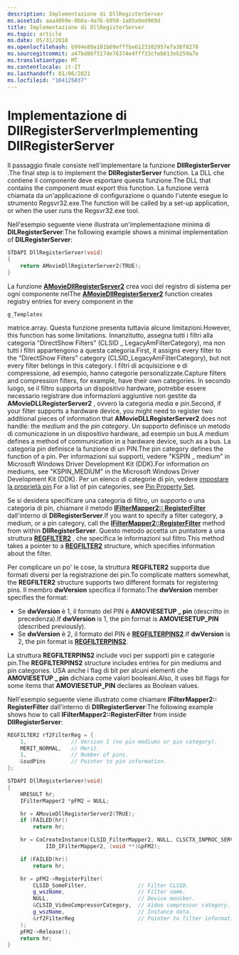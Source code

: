 ```yaml
---
description: Implementazione di DllRegisterServer
ms.assetid: aaa4069e-0b6a-4a76-b950-1a85a9ed969d
title: Implementazione di DllRegisterServer
ms.topic: article
ms.date: 05/31/2018
ms.openlocfilehash: b994e80a181b69efffbe6123382957e7a38f8278
ms.sourcegitcommit: a47bd86f517de76374e4fff33cfeb613eb259a7e
ms.translationtype: MT
ms.contentlocale: it-IT
ms.lasthandoff: 01/06/2021
ms.locfileid: "104125037"
---
```

# <a name="implementing-dllregisterserver"></a><span data-ttu-id="85078-103">Implementazione di DllRegisterServer</span><span class="sxs-lookup"><span data-stu-id="85078-103">Implementing DllRegisterServer</span></span>

<span data-ttu-id="85078-104">Il passaggio finale consiste nell'implementare la funzione **DllRegisterServer** .</span><span class="sxs-lookup"><span data-stu-id="85078-104">The final step is to implement the **DllRegisterServer** function.</span></span> <span data-ttu-id="85078-105">La DLL che contiene il componente deve esportare questa funzione.</span><span class="sxs-lookup"><span data-stu-id="85078-105">The DLL that contains the component must export this function.</span></span> <span data-ttu-id="85078-106">La funzione verrà chiamata da un'applicazione di configurazione o quando l'utente esegue lo strumento Regsvr32.exe.</span><span class="sxs-lookup"><span data-stu-id="85078-106">The function will be called by a set-up application, or when the user runs the Regsvr32.exe tool.</span></span>

<span data-ttu-id="85078-107">Nell'esempio seguente viene illustrata un'implementazione minima di **DlLRegisterServer**:</span><span class="sxs-lookup"><span data-stu-id="85078-107">The following example shows a minimal implementation of **DlLRegisterServer**:</span></span>


```C++
STDAPI DllRegisterServer(void)
{
    return AMovieDllRegisterServer2(TRUE);
}
```



<span data-ttu-id="85078-108">La funzione [**AMovieDllRegisterServer2**](amoviedllregisterserver2.md) crea voci del registro di sistema per ogni componente nel</span><span class="sxs-lookup"><span data-stu-id="85078-108">The [**AMovieDllRegisterServer2**](amoviedllregisterserver2.md) function creates registry entries for every component in the</span></span>


```
g_Templates
```



<span data-ttu-id="85078-109">matrice.</span><span class="sxs-lookup"><span data-stu-id="85078-109">array.</span></span> <span data-ttu-id="85078-110">Questa funzione presenta tuttavia alcune limitazioni.</span><span class="sxs-lookup"><span data-stu-id="85078-110">However, this function has some limitations.</span></span> <span data-ttu-id="85078-111">Innanzitutto, assegna tutti i filtri alla categoria "DirectShow Filters" (CLSID \_ LegacyAmFilterCategory), ma non tutti i filtri appartengono a questa categoria.</span><span class="sxs-lookup"><span data-stu-id="85078-111">First, it assigns every filter to the "DirectShow Filters" category (CLSID\_LegacyAmFilterCategory), but not every filter belongs in this category.</span></span> <span data-ttu-id="85078-112">I filtri di acquisizione e di compressione, ad esempio, hanno categorie personalizzate.</span><span class="sxs-lookup"><span data-stu-id="85078-112">Capture filters and compression filters, for example, have their own categories.</span></span> <span data-ttu-id="85078-113">In secondo luogo, se il filtro supporta un dispositivo hardware, potrebbe essere necessario registrare due informazioni aggiuntive non gestite da **AMovieDLLRegisterServer2** , ovvero la categoria *media* e *pin*.</span><span class="sxs-lookup"><span data-stu-id="85078-113">Second, if your filter supports a hardware device, you might need to register two additional pieces of information that **AMovieDLLRegisterServer2** does not handle: the *medium* and the *pin category*.</span></span> <span data-ttu-id="85078-114">Un supporto definisce un metodo di comunicazione in un dispositivo hardware, ad esempio un bus.</span><span class="sxs-lookup"><span data-stu-id="85078-114">A medium defines a method of communication in a hardware device, such as a bus.</span></span> <span data-ttu-id="85078-115">La categoria pin definisce la funzione di un PIN.</span><span class="sxs-lookup"><span data-stu-id="85078-115">The pin category defines the function of a pin.</span></span> <span data-ttu-id="85078-116">Per informazioni sui supporti, vedere "KSPIN \_ medium" in Microsoft Windows Driver Development Kit (DDK).</span><span class="sxs-lookup"><span data-stu-id="85078-116">For information on mediums, see "KSPIN\_MEDIUM" in the Microsoft Windows Driver Development Kit (DDK).</span></span> <span data-ttu-id="85078-117">Per un elenco di categorie di pin, vedere [impostare la proprietà pin](pin-property-set.md).</span><span class="sxs-lookup"><span data-stu-id="85078-117">For a list of pin categories, see [Pin Property Set](pin-property-set.md).</span></span>

<span data-ttu-id="85078-118">Se si desidera specificare una categoria di filtro, un supporto o una categoria di pin, chiamare il metodo [**IFilterMapper2:: RegisterFilter**](/windows/desktop/api/Strmif/nf-strmif-ifiltermapper2-registerfilter) dall'interno di **DllRegisterServer**.</span><span class="sxs-lookup"><span data-stu-id="85078-118">If you want to specify a filter category, a medium, or a pin category, call the [**IFilterMapper2::RegisterFilter**](/windows/desktop/api/Strmif/nf-strmif-ifiltermapper2-registerfilter) method from within **DllRegisterServer**.</span></span> <span data-ttu-id="85078-119">Questo metodo accetta un puntatore a una struttura [**REGFILTER2**](/windows/desktop/api/strmif/ns-strmif-regfilter2) , che specifica le informazioni sul filtro.</span><span class="sxs-lookup"><span data-stu-id="85078-119">This method takes a pointer to a [**REGFILTER2**](/windows/desktop/api/strmif/ns-strmif-regfilter2) structure, which specifies information about the filter.</span></span>

<span data-ttu-id="85078-120">Per complicare un po' le cose, la struttura **REGFILTER2** supporta due formati diversi per la registrazione dei pin.</span><span class="sxs-lookup"><span data-stu-id="85078-120">To complicate matters somewhat, the **REGFILTER2** structure supports two different formats for registering pins.</span></span> <span data-ttu-id="85078-121">Il membro **dwVersion** specifica il formato:</span><span class="sxs-lookup"><span data-stu-id="85078-121">The **dwVersion** member specifies the format:</span></span>

-   <span data-ttu-id="85078-122">Se **dwVersion** è 1, il formato del PIN è **AMOVIESETUP \_ pin** (descritto in precedenza).</span><span class="sxs-lookup"><span data-stu-id="85078-122">If **dwVersion** is 1, the pin format is **AMOVIESETUP\_PIN** (described previously).</span></span>
-   <span data-ttu-id="85078-123">Se **dwVersion** è 2, il formato del PIN è [**REGFILTERPINS2**](/windows/desktop/api/strmif/ns-strmif-regfilterpins2).</span><span class="sxs-lookup"><span data-stu-id="85078-123">If **dwVersion** is 2, the pin format is [**REGFILTERPINS2**](/windows/desktop/api/strmif/ns-strmif-regfilterpins2).</span></span>

<span data-ttu-id="85078-124">La struttura **REGFILTERPINS2** include voci per supporti pin e categorie pin.</span><span class="sxs-lookup"><span data-stu-id="85078-124">The **REGFILTERPINS2** structure includes entries for pin mediums and pin categories.</span></span> <span data-ttu-id="85078-125">USA anche i flag di bit per alcuni elementi che **AMOVIESETUP \_ pin** dichiara come valori booleani.</span><span class="sxs-lookup"><span data-stu-id="85078-125">Also, it uses bit flags for some items that **AMOVIESETUP\_PIN** declares as Boolean values.</span></span>

<span data-ttu-id="85078-126">Nell'esempio seguente viene illustrato come chiamare **IFilterMapper2:: RegisterFilter** dall'interno di **DllRegisterServer**:</span><span class="sxs-lookup"><span data-stu-id="85078-126">The following example shows how to call **IFilterMapper2::RegisterFilter** from inside **DllRegisterServer**:</span></span>


```C++
REGFILTER2 rf2FilterReg = {
    1,              // Version 1 (no pin mediums or pin category).
    MERIT_NORMAL,   // Merit.
    1,              // Number of pins.
    &sudPins        // Pointer to pin information.
};

STDAPI DllRegisterServer(void)
{
    HRESULT hr;
    IFilterMapper2 *pFM2 = NULL;

    hr = AMovieDllRegisterServer2(TRUE);
    if (FAILED(hr))
        return hr;

    hr = CoCreateInstance(CLSID_FilterMapper2, NULL, CLSCTX_INPROC_SERVER,
            IID_IFilterMapper2, (void **)&pFM2);

    if (FAILED(hr))
        return hr;

    hr = pFM2->RegisterFilter(
        CLSID_SomeFilter,                // Filter CLSID. 
        g_wszName,                       // Filter name.
        NULL,                            // Device moniker. 
        &CLSID_VideoCompressorCategory,  // Video compressor category.
        g_wszName,                       // Instance data.
        &rf2FilterReg                    // Pointer to filter information.
    );
    pFM2->Release();
    return hr;
}
```



 

 



